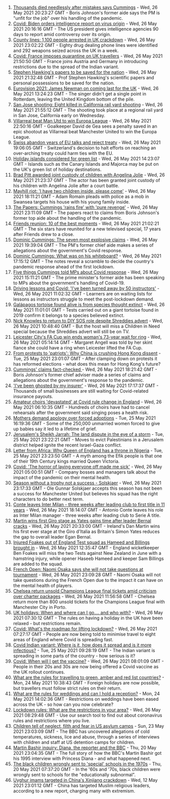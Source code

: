 1. [Thousands died needlessly after mistakes says Cummings](https://www.bbc.co.uk/news/uk-politics-57253578) - Wed, 26 May 2021 20:23:27 GMT - Boris Johnson's former aide says the PM is "unfit for the job" over his handling of the pandemic.
2. [Covid: Biden orders intelligence report on virus origin](https://www.bbc.co.uk/news/world-us-canada-57260009) - Wed, 26 May 2021 20:16:16 GMT - The US president gives intelligence agencies 90 days to report amid controversy over its origin.
3. [County lines: 1,100 people arrested in UK crackdown](https://www.bbc.co.uk/news/uk-57262070) - Wed, 26 May 2021 23:02:22 GMT - Eighty drug dealing phone lines were identified and 292 weapons seized across the UK in a week.
4. [Covid: France imposes quarantine on UK travellers](https://www.bbc.co.uk/news/world-europe-57256859) - Wed, 26 May 2021 21:50:50 GMT - France joins Austria and Germany in introducing restrictions due to the spread of the Indian variant.
5. [Stephen Hawking's papers to be saved for the nation](https://www.bbc.co.uk/news/science-environment-57088148) - Wed, 26 May 2021 21:32:48 GMT - Prof Stephen Hawking's scientific papers and personal possessions to be saved for the nation.
6. [Eurovision 2021: James Newman on coming last for the UK](https://www.bbc.co.uk/news/newsbeat-57252389) - Wed, 26 May 2021 13:24:23 GMT - The singer didn't get a single point in Rotterdam, leaving the United Kingdom bottom of the pile.
7. [San Jose shooting: Eight killed in California rail yard shooting](https://www.bbc.co.uk/news/world-us-canada-57260869) - Wed, 26 May 2021 21:55:12 GMT - The shooting took place at a regional rail yard in San Jose, California early on Wednesday.
8. [Villarreal beat Man Utd to win Europa League](https://www.bbc.co.uk/sport/football/57224112) - Wed, 26 May 2021 22:50:16 GMT - Goalkeeper David de Gea sees a penalty saved in an epic shootout as Villarreal beat Manchester United to win the Europa League.
9. [Swiss abandon years of EU talks and reject treaty](https://www.bbc.co.uk/news/world-europe-57251681) - Wed, 26 May 2021 19:06:05 GMT - Switzerland's decision to halt efforts on reaching an over-arching treaty could harm ties with the EU.
10. [Holiday islands considered for green list](https://www.bbc.co.uk/news/business-57254963) - Wed, 26 May 2021 14:23:07 GMT - Islands such as the Canary Islands and Majorca may be put on the UK's green list of holiday destinations.
11. [Brad Pitt awarded joint custody of children with Angelina Jolie](https://www.bbc.co.uk/news/entertainment-arts-57259969) - Wed, 26 May 2021 21:23:37 GMT - The actor has been granted joint custody of his children with Angelina Jolie after a court battle.
12. [Mayhill riot: 'I have two children inside, please come'](https://www.bbc.co.uk/news/uk-wales-57258272) - Wed, 26 May 2021 18:11:21 GMT - Adam Romain pleads with police as a mob in Swansea targets his house with his young family inside.
13. [The Papers: Cummings 'rains fire' with 'pure revenge'](https://www.bbc.co.uk/news/blogs-the-papers-57263551) - Wed, 26 May 2021 23:11:09 GMT - The papers react to claims from Boris Johnson's former top aide about the handling of the pandemic.
14. [Friends reunion: 10 of the best moments](https://www.bbc.co.uk/news/entertainment-arts-57120599) - Wed, 26 May 2021 21:02:21 GMT - The six stars have reunited for a new televised special, 17 years after Friends drew to a close.
15. [Dominic Cummings: The seven most explosive claims](https://www.bbc.co.uk/news/uk-politics-57254915) - Wed, 26 May 2021 19:39:04 GMT - The PM's former chief aide makes a series of allegations about the government's Covid response.
16. [Dominic Cummings: What was on his whiteboard?](https://www.bbc.co.uk/news/health-57254654) - Wed, 26 May 2021 17:15:12 GMT - The notes reveal a scramble to decide the country's pandemic response ahead of the first lockdown.
17. [Five things Cummings told MPs about Covid response](https://www.bbc.co.uk/news/uk-politics-57256538) - Wed, 26 May 2021 15:11:21 GMT - The prime minister's former aide has been speaking to MPs about the government's handling of Covid-19.
18. [Driving lessons and Covid: 'I've been turned away by 50 instructors'](https://www.bbc.co.uk/news/newsbeat-57242628) - Wed, 26 May 2021 11:02:32 GMT - Learners are on waiting lists for lessons as instructors struggle to meet the post-lockdown demand.
19. [Galápagos tortoise found alive is from species thought extinct](https://www.bbc.co.uk/news/world-latin-america-57253471) - Wed, 26 May 2021 11:01:01 GMT - Tests carried out on a giant tortoise found in 2019 confirm it belongs to a species believed extinct.
20. [Nick Knowles to return to DIY SOS role despite Shreddies advert](https://www.bbc.co.uk/news/entertainment-arts-57252829) - Wed, 26 May 2021 10:48:40 GMT - But the host will miss a Children in Need special because the Shreddies advert will still be on TV.
21. [Leicester City's FA Cup win ends woman's 73-year wait for ring](https://www.bbc.co.uk/news/uk-england-leicestershire-57241077) - Wed, 26 May 2021 05:14:14 GMT - Margaret Angell was told by her skint fiance she could have a ring when Leicester lifted the FA Cup.
22. [From protests to 'patriots': Why China is crushing Hong Kong dissent](https://www.bbc.co.uk/news/world-asia-57225142) - Tue, 25 May 2021 23:01:07 GMT - After clamping down on protests it has reformed elections - what does this mean for Hong Kong's future?
23. [Cummings' claims fact-checked ](https://www.bbc.co.uk/news/57254305) - Wed, 26 May 2021 18:21:42 GMT - Boris Johnson's former chief adviser made a series of claims and allegations about the government's response to the pandemic.
24. ['I've been ghosted by my insurer'](https://www.bbc.co.uk/news/business-57258456) - Wed, 26 May 2021 17:17:37 GMT - Thousands of small businesses are still waiting for Covid-related insurance payouts.
25. [Amateur choirs 'devastated' at Covid rule change in England](https://www.bbc.co.uk/news/entertainment-arts-57240510) - Wed, 26 May 2021 06:10:35 GMT - Hundreds of choirs have had to cancel rehearsals after the government said singing poses a health risk.
26. [Mothers demand apology over forced adoptions](https://www.bbc.co.uk/news/uk-57231621) - Tue, 25 May 2021 16:19:36 GMT - Some of the 250,000 unmarried women forced to give up babies say it led to a lifetime of grief.
27. [Jerusalem's Sheikh Jarrah: The land dispute in the eye of a storm](https://www.bbc.co.uk/news/world-middle-east-57243631) - Tue, 25 May 2021 23:22:21 GMT - Moves to evict Palestinians in a Jerusalem district helped ignite the recent Israel-Gaza conflict.
28. [Letter from Africa: Why Queen of England has a throne in Nigeria](https://www.bbc.co.uk/news/world-africa-57156148) - Tue, 25 May 2021 23:23:50 GMT - A myth among the Efik people is that one of their 19th Century kings married Queen Victoria.
29. [Covid: 'The horror of laying everyone off made me sick'](https://www.bbc.co.uk/news/uk-scotland-scotland-business-57160947) - Wed, 26 May 2021 05:00:51 GMT - Company bosses and managers talk about the impact of the pandemic on their mental health.
30. [Season without a trophy not a success - Solskjaer](https://www.bbc.co.uk/sport/football/57263786) - Wed, 26 May 2021 23:17:33 GMT - Ole Gunnar Solskjaer accepts this season has not been a success for Manchester United but believes his squad has the right characters to do better next term.
31. [Conte leaves Inter Milan - three weeks after leading club to first title in 11 years](https://www.bbc.co.uk/sport/football/57262232) - Wed, 26 May 2021 18:14:07 GMT - Antonio Conte leaves his role as Inter Milan manager - three weeks after leading club to Serie A title.
32. [Martin wins first Giro stage as Yates gains time after leader Bernal cracks](https://www.bbc.co.uk/sport/cycling/57249620) - Wed, 26 May 2021 20:33:00 GMT - Ireland's Dan Martin wins his first ever stage at the Giro d'Italia as Britain's Simon Yates reduces the gap to overall leader Egan Bernal.
33. [Injured Foakes out of England Test squad as Hameed and Billings brought in](https://www.bbc.co.uk/sport/cricket/57256555) - Wed, 26 May 2021 12:35:47 GMT - England wicketkeeper Ben Foakes will miss the two Tests against New Zealand in June with a hamstring injury, while opener Haseeb Hameed and keeper Sam Billings are added to the squad.
34. [French Open: Naomi Osaka says she will not take questions at tournament](https://www.bbc.co.uk/sport/tennis/57263774) - Wed, 26 May 2021 23:09:28 GMT - Naomi Osaka will not take questions during the French Open due to the impact it can have on the mental health of players.
35. [Chelsea return unsold Champions League final tickets amid criticism over charter packages](https://www.bbc.co.uk/sport/football/57254818) - Wed, 26 May 2021 11:56:58 GMT - Chelsea return more than 800 unsold tickets for the Champions League final with Manchester City in Porto.
36. [UK holidays: When and where can I go.... and who with?](https://www.bbc.co.uk/news/explainers-52646738) - Wed, 26 May 2021 07:30:12 GMT - The rules on having a holiday in the UK have been relaxed - but restrictions remain.
37. [Covid: What's the roadmap for lifting lockdown?](https://www.bbc.co.uk/news/explainers-52530518) - Wed, 26 May 2021 07:27:17 GMT - People are now being told to minimise travel to eight areas of England where Covid is spreading fast.
38. [Covid Indian variant: Where is it, how does it spread and is it more infectious?](https://www.bbc.co.uk/news/health-57157496) - Tue, 25 May 2021 09:28:19 GMT - The Indian variant is spreading in some parts of the country - how serious is it?
39. [Covid: When will I get the vaccine?](https://www.bbc.co.uk/news/health-55045639) - Wed, 26 May 2021 08:01:09 GMT - People in their 20s and 30s are now being offered a Covid vaccine as the UK rollout continues.
40. [What are the rules for travelling to green, amber and red list countries?](https://www.bbc.co.uk/news/explainers-52544307) - Mon, 24 May 2021 10:38:43 GMT - Foreign holidays are now possible, but travellers must follow strict rules on their return.
41. [What are the rules for weddings and can I hold a reception?](https://www.bbc.co.uk/news/explainers-52811509) - Mon, 24 May 2021 14:02:36 GMT - Restrictions on weddings have been eased across the UK - so how can you now celebrate?
42. [Lockdown rules: What are the restrictions in your area?](https://www.bbc.co.uk/news/uk-54373904) - Wed, 26 May 2021 08:29:48 GMT - Use our search tool to find out about coronavirus rules and restrictions where you live.
43. [Children tell of neglect, filth and fear in US asylum camps](https://www.bbc.co.uk/news/world-us-canada-57149721) - Sun, 23 May 2021 23:03:09 GMT - The BBC has uncovered allegations of cold temperatures, sickness, lice and abuse, through a series of interviews with children and staff at US detention camps for children.
44. [Martin Bashir inquiry: Diana, the reporter and the BBC](https://www.bbc.co.uk/news/uk-56680229) - Thu, 20 May 2021 23:04:35 GMT - The full story of how the BBC's Martin Bashir got his 1995 interview with Princess Diana - and what happened next.
45. [The black children wrongly sent to 'special' schools in the 1970s](https://www.bbc.co.uk/news/uk-57099654) - Thu, 20 May 2021 07:37:20 GMT - In the '60s and '70s, black children were wrongly sent to schools for the "educationally subnormal".
46. [Uyghur imams targeted in China's Xinjiang crackdown](https://www.bbc.co.uk/news/world-asia-china-56986057) - Wed, 12 May 2021 23:01:12 GMT - China has targeted Muslim religious leaders, according to a new report, charging many with extremism.
